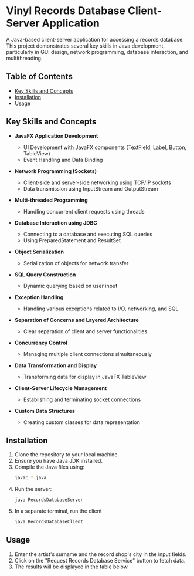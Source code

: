 # Vinyl Records Database Client-Server Application

A Java-based client-server application for accessing a records database. This project demonstrates several key skills in Java development, particularly in GUI design, network programming, database interaction, and multithreading.

## Table of Contents

- [Key Skills and Concepts](#key-skills-and-concepts)
- [Installation](#installation)
- [Usage](#usage)
  
## Key Skills and Concepts

- **JavaFX Application Development**
  - UI Development with JavaFX components (TextField, Label, Button, TableView)
  - Event Handling and Data Binding

- **Network Programming (Sockets)**
  - Client-side and server-side networking using TCP/IP sockets
  - Data transmission using InputStream and OutputStream

- **Multi-threaded Programming**
  - Handling concurrent client requests using threads

- **Database Interaction using JDBC**
  - Connecting to a database and executing SQL queries
  - Using PreparedStatement and ResultSet

- **Object Serialization**
  - Serialization of objects for network transfer

- **SQL Query Construction**
  - Dynamic querying based on user input

- **Exception Handling**
  - Handling various exceptions related to I/O, networking, and SQL

- **Separation of Concerns and Layered Architecture**
  - Clear separation of client and server functionalities

- **Concurrency Control**
  - Managing multiple client connections simultaneously

- **Data Transformation and Display**
  - Transforming data for display in JavaFX TableView

- **Client-Server Lifecycle Management**
  - Establishing and terminating socket connections

- **Custom Data Structures**
  - Creating custom classes for data representation

## Installation

1. Clone the repository to your local machine.
2. Ensure you have Java JDK installed.
3. Compile the Java files using:
   ```bash
   javac *.java
4. Run the server:
   ```bash
   java RecordsDatabaseServer
5. In a separate terminal, run the client
   ```bash
   java RecordsDatabaseClient

## Usage
1. Enter the artist's surname and the record shop's city in the input fields.
2. Click on the "Request Records Database Service" button to fetch data.
3. The results will be displayed in the table below.


   

